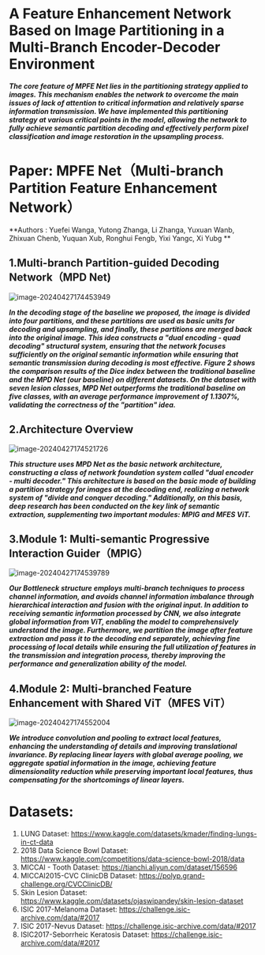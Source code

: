 # A Feature Enhancement Network Based on Image Partitioning in a Multi-Branch Encoder-Decoder Environment

***The core feature of MPFE Net lies in the partitioning strategy applied to images. This mechanism enables the network to overcome the main issues of lack of attention to critical information and relatively sparse information transmission. We have implemented this partitioning strategy at various critical points in the model, allowing the network to fully achieve semantic partition decoding and effectively perform pixel classification and image restoration in the upsampling process.***

# Paper: MPFE Net（Multi-branch Partition Feature Enhancement Network）

**Authors : Yuefei Wanga, Yutong Zhanga, Li Zhanga, Yuxuan Wanb, Zhixuan Chenb, Yuquan Xub, Ronghui Fengb, Yixi Yangc, Xi Yubg **

## **1.Multi-branch Partition-guided Decoding Network（MPD Net)**



![image-20240427174453949](C:\Users\lp2e\AppData\Roaming\Typora\typora-user-images\image-20240427174453949.png)

***In the decoding stage of the baseline we proposed, the image is divided into four partitions, and these partitions are used as basic units for decoding and upsampling, and finally, these partitions are merged back into the original image. This idea constructs a "dual encoding - quad decoding" structural system, ensuring that the network focuses sufficiently on the original semantic information while ensuring that semantic transmission during decoding is most effective. Figure 2 shows the comparison results of the Dice index between the traditional baseline and the MPD Net (our baseline) on different datasets. On the dataset with seven lesion classes, MPD Net outperforms the traditional baseline on five classes, with an average performance improvement of 1.1307%, validating the correctness of the "partition" idea.***

## 2.Architecture Overview

![image-20240427174521726](C:\Users\lp2e\AppData\Roaming\Typora\typora-user-images\image-20240427174521726.png)

***This structure uses MPD Net as the basic network architecture, constructing a class of network foundation system called "dual encoder - multi decoder." This architecture is based on the basic mode of building a partition strategy for images at the decoding end, realizing a network system of "divide and conquer decoding." Additionally, on this basis, deep research has been conducted on the key link of semantic extraction, supplementing two important modules: MPIG and MFES ViT.***

## 3.Module 1:   Multi-semantic Progressive Interaction Guider（MPIG）

![image-20240427174539789](C:\Users\lp2e\AppData\Roaming\Typora\typora-user-images\image-20240427174539789.png)

***Our Bottleneck structure employs multi-branch techniques to process channel information, and avoids channel information imbalance through hierarchical interaction and fusion with the original input. In addition to receiving semantic information processed by CNN, we also integrate global information from ViT, enabling the model to comprehensively understand the image. Furthermore, we partition the image after feature extraction and pass it to the decoding end separately, achieving fine processing of local details while ensuring the full utilization of features in the transmission and integration process, thereby improving the performance and generalization ability of the model.***

## 4.Module 2:   Multi-branched Feature Enhancement with Shared ViT（MFES ViT）

![image-20240427174552004](C:\Users\lp2e\AppData\Roaming\Typora\typora-user-images\image-20240427174552004.png)

***We introduce convolution and pooling to extract local features, enhancing the understanding of details and improving translational invariance. By replacing linear layers with global average pooling, we aggregate spatial information in the image, achieving feature dimensionality reduction while preserving important local features, thus compensating for the shortcomings of linear layers.***

# **Datasets**:

1. LUNG Dataset: https://www.kaggle.com/datasets/kmader/finding-lungs-in-ct-data
2. 2018 Data Science Bowl Dataset: https://www.kaggle.com/competitions/data-science-bowl-2018/data
3. MICCAI - Tooth Dataset: https://tianchi.aliyun.com/dataset/156596
4. MICCAI2015-CVC ClinicDB Dataset: https://polyp.grand-challenge.org/CVCClinicDB/
5. Skin Lesion Dataset: https://www.kaggle.com/datasets/ojaswipandey/skin-lesion-dataset
6.  ISIC 2017-Melanoma Dataset: https://challenge.isic-archive.com/data/#2017
7.  ISIC 2017-Nevus Dataset: https://challenge.isic-archive.com/data/#2017
8. ISIC2017-Seborrheic Keratosis Dataset: https://challenge.isic-archive.com/data/#2017

